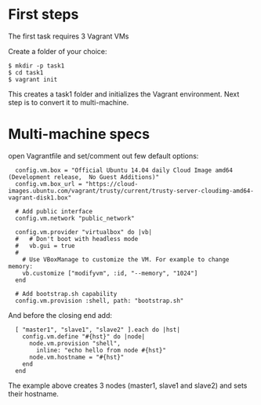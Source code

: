 # First steps

The first task requires 3 Vagrant VMs

Create a folder of your choice:

```
$ mkdir -p task1
$ cd task1
$ vagrant init 
```

This creates a task1 folder and initializes the Vagrant environment. Next step is to convert it to multi-machine.

# Multi-machine specs

open Vagrantfile and set/comment out few default options:

```
  config.vm.box = "Official Ubuntu 14.04 daily Cloud Image amd64 (Development release,  No Guest Additions)"
  config.vm.box_url = "https://cloud-images.ubuntu.com/vagrant/trusty/current/trusty-server-cloudimg-amd64-vagrant-disk1.box"
  
  # Add public interface
  config.vm.network "public_network"

  config.vm.provider "virtualbox" do |vb|
  #   # Don't boot with headless mode
  #   vb.gui = true
  #
    # Use VBoxManage to customize the VM. For example to change memory:
    vb.customize ["modifyvm", :id, "--memory", "1024"]
  end

  # Add bootstrap.sh capability
  config.vm.provision :shell, path: "bootstrap.sh"
```

And before the closing end add:

```
  [ "master1", "slave1", "slave2" ].each do |hst|
    config.vm.define "#{hst}" do |node|
      node.vm.provision "shell",
        inline: "echo hello from node #{hst}"
      node.vm.hostname = "#{hst}"
    end
  end
```

The example above creates 3 nodes (master1, slave1 and slave2) and sets their hostname.

